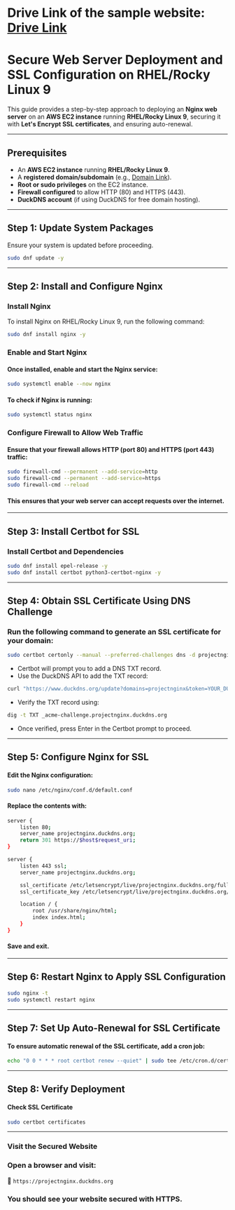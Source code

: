 # Drive Link of the sample website: [Drive Link](https://drive.google.com/file/d/1EeNykN_myBsbX0jHbiqh5dqSwzOaPo_A/view?usp=sharing)
# Secure Web Server Deployment and SSL Configuration on RHEL/Rocky Linux 9

This guide provides a step-by-step approach to deploying an **Nginx web server** on an **AWS EC2 instance** running **RHEL/Rocky Linux 9**, securing it with **Let's Encrypt SSL certificates**, and ensuring auto-renewal.

---

## Prerequisites

- An **AWS EC2 instance** running **RHEL/Rocky Linux 9**.
- A **registered domain/subdomain** (e.g., [Domain Link](projectnginx.duckdns.org)).
- **Root or sudo privileges** on the EC2 instance.
- **Firewall configured** to allow HTTP (80) and HTTPS (443).
- **DuckDNS account** (if using DuckDNS for free domain hosting).

---

## Step 1: Update System Packages

Ensure your system is updated before proceeding.

```sh
sudo dnf update -y
```

---

## Step 2: Install and Configure Nginx

### Install Nginx
To install Nginx on RHEL/Rocky Linux 9, run the following command:

```sh
sudo dnf install nginx -y
```
### Enable and Start Nginx
#### Once installed, enable and start the Nginx service:
```sh
sudo systemctl enable --now nginx
```
#### To check if Nginx is running:
```sh
sudo systemctl status nginx
```
### Configure Firewall to Allow Web Traffic
#### Ensure that your firewall allows HTTP (port 80) and HTTPS (port 443) traffic:
```sh
sudo firewall-cmd --permanent --add-service=http
sudo firewall-cmd --permanent --add-service=https
sudo firewall-cmd --reload
```
#### This ensures that your web server can accept requests over the internet.

---

## Step 3: Install Certbot for SSL
### Install Certbot and Dependencies
```sh
sudo dnf install epel-release -y
sudo dnf install certbot python3-certbot-nginx -y
```

---

## Step 4: Obtain SSL Certificate Using DNS Challenge
### Run the following command to generate an SSL certificate for your domain:
```sh
sudo certbot certonly --manual --preferred-challenges dns -d projectnginx.duckdns.org
```
- Certbot will prompt you to add a DNS TXT record.
- Use the DuckDNS API to add the TXT record:
```sh
curl "https://www.duckdns.org/update?domains=projectnginx&token=YOUR_DUCKDNS_TOKEN&txt=YOUR_CERTBOT_VALUE"
```
- Verify the TXT record using:
```sh
dig -t TXT _acme-challenge.projectnginx.duckdns.org
```
- Once verified, press Enter in the Certbot prompt to proceed.

---

## Step 5: Configure Nginx for SSL
#### Edit the Nginx configuration:
```sh
sudo nano /etc/nginx/conf.d/default.conf
```
#### Replace the contents with:
```sh
server {
    listen 80;
    server_name projectnginx.duckdns.org;
    return 301 https://$host$request_uri;
}

server {
    listen 443 ssl;
    server_name projectnginx.duckdns.org;

    ssl_certificate /etc/letsencrypt/live/projectnginx.duckdns.org/fullchain.pem;
    ssl_certificate_key /etc/letsencrypt/live/projectnginx.duckdns.org/privkey.pem;

    location / {
        root /usr/share/nginx/html;
        index index.html;
    }
}
```
#### Save and exit.

---

## Step 6: Restart Nginx to Apply SSL Configuration
```sh
sudo nginx -t
sudo systemctl restart nginx
```

---

## Step 7: Set Up Auto-Renewal for SSL Certificate
#### To ensure automatic renewal of the SSL certificate, add a cron job:
```sh
echo "0 0 * * * root certbot renew --quiet" | sudo tee /etc/cron.d/certbot-renew
```

--- 

## Step 8: Verify Deployment
#### Check SSL Certificate
```sh
sudo certbot certificates
```

---

### Visit the Secured Website
### Open a browser and visit:
🔗 `https://projectnginx.duckdns.org`

### You should see your website secured with HTTPS.

